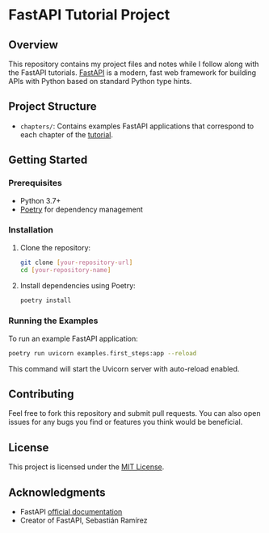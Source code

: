 # FastAPI Tutorial Project

## Overview

This repository contains my project files and notes while I follow along with the FastAPI tutorials. [FastAPI](https://fastapi.tiangolo.com/) is a modern, fast web framework for building APIs with Python based on standard Python type hints.

## Project Structure

- `chapters/`: Contains examples FastAPI applications that correspond to each chapter of the [tutorial](https://fastapi.tiangolo.com/tutorial/).

## Getting Started

### Prerequisites

- Python 3.7+
- [Poetry](https://python-poetry.org/) for dependency management

### Installation

1. Clone the repository:

   ```bash
   git clone [your-repository-url]
   cd [your-repository-name]
   ```

2. Install dependencies using Poetry:

   ```bash
   poetry install
   ```

### Running the Examples

To run an example FastAPI application:

```bash
poetry run uvicorn examples.first_steps:app --reload
```

This command will start the Uvicorn server with auto-reload enabled.

## Contributing

Feel free to fork this repository and submit pull requests. You can also open issues for any bugs you find or features you think would be beneficial.

## License

This project is licensed under the [MIT License](LICENSE).

## Acknowledgments

- FastAPI [official documentation](https://fastapi.tiangolo.com/)
- Creator of FastAPI, Sebastián Ramírez

